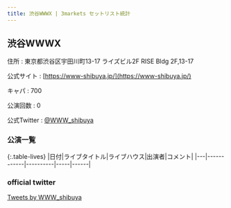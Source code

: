 ```yaml
---
title: 渋谷WWWX | 3markets セットリスト統計
---
```

## 渋谷WWWX

住所
:    東京都渋谷区宇田川町13-17 ライズビル2F RISE Bldg 2F,13-17

公式サイト
:    [https://www-shibuya.jp/](https://www-shibuya.jp/)

キャパ
:    700

公演回数
: 0


公式Twitter
: <a href="https://twitter.com/WWW_shibuya">@WWW_shibuya</a>


### 公演一覧

{:.table-lives}
|日付|ライブタイトル|ライブハウス|出演者|コメント|
|---|------------|----------|-----|------|



### official twitter

<a class="twitter-timeline" href="https://twitter.com/WWW_shibuya?ref_src=twsrc%5Etfw">Tweets by WWW_shibuya</a> <script async src="https://platform.twitter.com/widgets.js" charset="utf-8"></script>